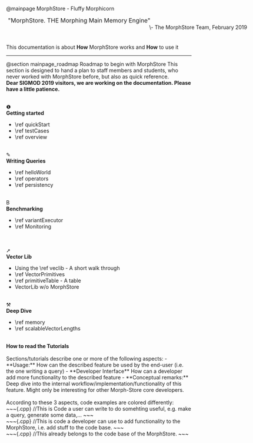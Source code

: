 @mainpage MorphStore - Fluffy Morphicorn


<div style="width: 620px; height: 60px; padding-left: 35px; padding-right: 5px" class="fragment">
    <div style="width: 520px; font-size: 16px; text-indent: -30px">
        "MorphStore. THE Morphing Main Memory Engine" 
    </div>
    <div style="float: right; text-algin: right">
        \- The MorphStore Team, February 2019
    </div>
</div>


This documentation is about __How__ MorphStore works and __How__ to use it

--- 

@section mainpage_roadmap Roadmap to begin with MorphStore
This section is designed to hand a plan to staff members and students, who never worked with MorphStore before, but also as quick reference.
<br />
<b>Dear SIGMOD 2019 visitors, we are working on the documentation. Please have a little patience.</b>

<div class="box-grid">

<div class="BoxPink" style="grid-column: 1">
<div class=symbol><br />❶</div>
<b>Getting started</b>
<ul>
<li>\ref quickStart</li>
<li><span id="stublink">\ref testCases</span></li>
<li><span id="stublink">\ref overview</span></li>
</ul>
</div>
<div class="BoxBlue" style="grid-column: 2">
<div class=symbol><br />✎</div>
<b>Writing Queries</b>
<ul>
<li>\ref helloWorld</li>
<li>\ref operators</li>
<li><span id="stublink">\ref persistency</span></li>
</ul>
</div>
<div class="BoxBlue" style="grid-column: 1">
<div class=symbol><br />B</div>
<b>Benchmarking</b>
<ul>
<li>\ref variantExecutor</li>
<li>\ref Monitoring</li>
</ul>
</div>
<div class="BoxPink" style="grid-column: 2">
<div class=symbol><br /><br />➚</div>
<b>Vector Lib</b>
<ul>
<li>Using the \ref veclib - A short walk through</li>
<li>\ref VectorPrimitives</li>
<li>\ref primitiveTable - A table</li>
<li>VectorLib w/o MorphStore</li>
</ul>
</div>
<div class="BoxPink" style="grid-column: 1">
<div class=symbol><br />⚒</div> 
<b>Deep Dive</b>
<ul>
<li>\ref memory</li>
<li>\ref scalableVectorLengths</li>
</ul>
</div>
<div class="BoxBlue" style="grid-column: 2">
<div class=symbol><br /></div>
<b></b>
</div>

</div>

<div class=howtoread>
<b>How to read the Tutorials</b><br /><br />
Sections/tutorials describe one or more of the following aspects:
- **Usage:** How can the described feature be used by the end-user (i.e. the one writing a query)
- **Developer Interface** How can a developer add more functionality to the described feature
- **Conceptual remarks:** Deep dive into the internal workflow/implementation/functionality of this feature. Might only be interesting for other Morph-Store core developers.
<br /><br />
According to these 3 aspects, code examples are colored differently:
<div class="userCode">
~~~{.cpp}
//This is Code a user can write to do somehting useful, e.g. make a query, generate some data,...
~~~
</div>
<div class="morphStoreDeveloperCode">
~~~{.cpp}
//This is code a developer can use to add functionality to the MorphStore, i.e. add stuff to the code base.
~~~
</div>
<div class="morphStoreBaseCode">
~~~{.cpp}
//This already belongs to the code base of the MorphStore.
~~~
</div>
<div>
